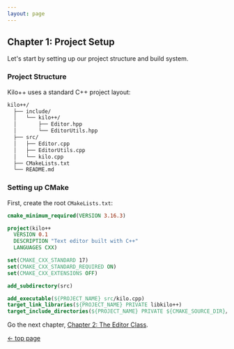 ```yaml
---
layout: page
---
```


## Chapter 1: Project Setup

Let's start by setting up our project structure and build system.

### Project Structure

Kilo++ uses a standard C++ project layout:

```bash
kilo++/
  ├── include/
  │   └── kilo++/
  │       ├── Editor.hpp
  │       └── EditorUtils.hpp
  ├── src/
  │   ├── Editor.cpp
  │   ├── EditorUtils.cpp
  │   └── kilo.cpp
  ├── CMakeLists.txt
  └── README.md
```

### Setting up CMake

First, create the root `CMakeLists.txt`:

```cmake
cmake_minimum_required(VERSION 3.16.3)

project(kilo++
  VERSION 0.1
  DESCRIPTION "Text editor built with C++"
  LANGUAGES CXX)

set(CMAKE_CXX_STANDARD 17)
set(CMAKE_CXX_STANDARD_REQUIRED ON)
set(CMAKE_CXX_EXTENSIONS OFF)

add_subdirectory(src)

add_executable(${PROJECT_NAME} src/kilo.cpp)
target_link_libraries(${PROJECT_NAME} PRIVATE libkilo++)
target_include_directories(${PROJECT_NAME} PRIVATE ${CMAKE_SOURCE_DIR}/include)
```

Go the next chapter, [Chapter 2: The Editor Class](02_editor_class).

[<- top page](/)
